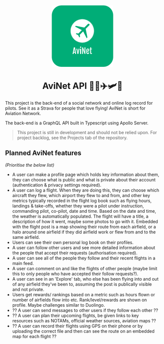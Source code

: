 <p align="center">
  <a href="https://github.com/frdwhite24/avinet-back">
   <img src="assets/avinet_logo_rounded.png" width=200>
  </a>

  <h1 align="center">AviNet API 🧑‍✈️✈️🛩️🚁</h1>
</p>

This project is the back-end of a social network and online log record for
pilots. See it as a Strava for people that love flying! AviNet is short for
Aviation Network.

The back-end is a GraphQL API built in Typescript using Apollo Server.

> This project is still in development and should not be relied upon. For
> project backlog, see the Projects tab of the repository.

## Planned AviNet features

_(Prioritise the below list)_

- A user can make a profile page which holds key information about them, they
  can choose what is public and what is private about their account
  (authentication & privacy settings required).
- A user can log a flight. When they are doing this, they can choose which
  aircraft they flew, which airport they flew to and from, and other key
  metrics typically recorded in the flight log book such as flying hours,
  landings & take-offs, whether they were a pilot under instruction, commanding
  pilot, co-pilot, date and time. Based on the date and time, the weather is
  automatically populated. The flight will have a title, a description of how
  it went, maybe some photos to go with it. Embedded with the flight post is a
  map showing their route from each airfield, or a halo around one airfield if
  they did airfield work or flew from and to the same airfield.
- Users can see their own personal log book on their profiles.
- A user can follow other users and see more detailed information about the
  people that accept their requests (authorisation required).
- A user can see all of the people they follow and their recent flights in a
  main feed.
- A user can comment on and like the flights of other people (maybe limit this
  to only people who have accepted their follow requests?).
- A user can see in an 'Explore' tab, who else has been flying into and out of
  any airfield they've been to, assuming the post is publically visible and not
  private.
- Users get rewards/ rankings based on a metric such as hours flown or number
  of airfields flow into etc. Rank/level/rewards are shown on profile. Maybe
  challenges similar to Duolingo.
- ?? A user can send messages to other users if they follow each other ??
- ?? A user can plan their upcoming flights, be given links to key resources
  such as NOTAMs, official weather sources, aviation maps ??
- ?? A user can record their flights using GPS on their phone or by uploading
  the correct file and then can see the route on an embedded map for each
  flight ??
